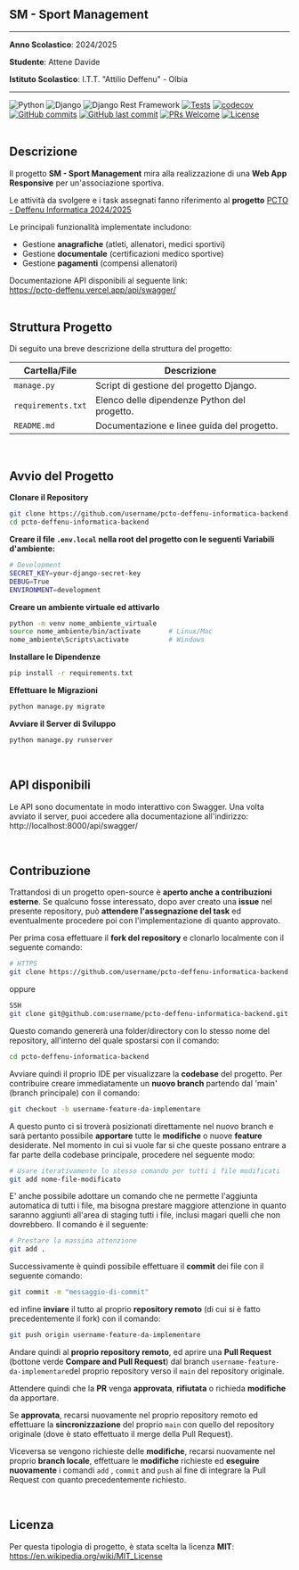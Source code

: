 ## SM - Sport Management

<hr>

**Anno Scolastico**: 2024/2025

**Studente**: Attene Davide

**Istituto Scolastico**: I.T.T. "Attilio Deffenu" - Olbia

<hr>

![Python](https://badgen.net/badge/Built%20with/Python/blue)
![Django](https://img.shields.io/badge/Built%20with-Django-092E20)
![Django Rest Framework](https://img.shields.io/badge/Built%20with-DRF-red)
[![Tests](https://github.com/aleattene/pcto-deffenu-informatica-backend/actions/workflows/tests_api.yml/badge.svg)](https://github.com/aleattene/pcto-deffenu-informatica-backend/actions/workflows/tests_api.yml)
[![codecov](https://codecov.io/gh/aleattene/pcto-deffenu-informatica-backend/graph/badge.svg?token=N1AMPIX1XF)](https://codecov.io/gh/aleattene/pcto-deffenu-informatica-backend)
[![GitHub commits](https://badgen.net/github/commits/aleattene/pcto-deffenu-informatica-backend)](https://github.com/aleattene/pcto-deffenu-informatica-backend/commits/)
[![GitHub last commit](https://img.shields.io/github/last-commit/aleattene/pcto-deffenu-informatica-backend)](https://github.com/aleattene/pcto-deffenu-informatica-backend/commits/)
[![PRs Welcome](https://img.shields.io/badge/PRs-welcome-brightgreen.svg?style=flat-square)](https://github.com/aleattene/pcto-deffenu-informatica-backend/pulls)
[![License](https://img.shields.io/github/license/aleattene/pcto-deffenu-informatica-backend?color=blue)](https://github.com/aleattene/pcto-deffenu-informatica-backend/blob/main/LICENSE)
<br>
<br>

## Descrizione

Il progetto **SM - Sport Management** mira alla realizzazione di una **Web App Responsive** per un'associazione sportiva.

Le attività da svolgere e i task assegnati fanno riferimento al **progetto** [PCTO - Deffenu Informatica 2024/2025 ](https://github.com/users/aleattene/projects/3/)

Le principali funzionalità implementate includono:
- Gestione **anagrafiche** (atleti, allenatori, medici sportivi)
- Gestione **documentale** (certificazioni medico sportive)
- Gestione **pagamenti** (compensi allenatori)

Documentazione API disponibili al seguente link: <br>
https://pcto-deffenu.vercel.app/api/swagger/
<br><br>
  
## Struttura Progetto

Di seguito una breve descrizione della struttura del progetto:

| **Cartella/File** | **Descrizione** |
|--|--|
| `manage.py` | Script di gestione del progetto Django. |
| `requirements.txt` | Elenco delle dipendenze Python del progetto. |
| `README.md` | Documentazione e linee guida del progetto. |

<br>

## Avvio del Progetto

**Clonare il Repository**
```bash
git clone https://github.com/username/pcto-deffenu-informatica-backend.git
cd pcto-deffenu-informatica-backend
````

**Creare il file `.env.local` nella root del progetto con le seguenti Variabili d'ambiente:**
```bash
# Development
SECRET_KEY=your-django-secret-key
DEBUG=True
ENVIRONMENT=development
```

**Creare un ambiente virtuale ed attivarlo**
```bash
python -m venv nome_ambiente_virtuale
source nome_ambiente/bin/activate		# Linux/Mac
nome_ambiente\Scripts\activate			# Windows
```

**Installare le Dipendenze**
```bash
pip install -r requirements.txt
```

**Effettuare le Migrazioni**
```bash
python manage.py migrate
```

**Avviare il Server di Sviluppo**
```bash
python manage.py runserver
```
<br>


## API disponibili
Le API sono documentate in modo interattivo con Swagger. Una volta avviato il server, puoi accedere alla documentazione all'indirizzo:
http://localhost:8000/api/swagger/

<br>


## Contribuzione

Trattandosi di un progetto open-source è **aperto anche a contribuzioni esterne**. Se qualcuno fosse interessato, dopo aver creato una **issue** nel presente repository, può **attendere l'assegnazione del task** ed eventualmente procedere poi con l'implementazione di quanto approvato.

Per prima cosa effettuare il **fork del repository** e clonarlo localmente con il seguente comando:

```bash
# HTTPS
git clone https://github.com/username/pcto-deffenu-informatica-backend.git
```
oppure

```bash
SSH
git clone git@github.com:username/pcto-deffenu-informatica-backend.git
```

Questo comando genererà una folder/directory con lo stesso nome del repository, all'interno del quale spostarsi con il comando:

```bash
cd pcto-deffenu-informatica-backend
```

Avviare quindi il proprio IDE per visualizzare la **codebase** del progetto. Per contribuire creare immediatamente un **nuovo branch** partendo dal 'main' (branch principale) con il comando:

```bash
git checkout -b username-feature-da-implementare
```

A questo punto ci si troverà posizionati direttamente nel nuovo branch e sarà pertanto possibile **apportare** tutte le **modifiche** o nuove **feature** desiderate. Nel momento in cui si vuole far si che queste possano entrare a far parte della codebase principale, procedere nel seguente modo:

```bash
# Usare iterativamente lo stesso comando per tutti i file modificati
git add nome-file-modificato
```
 
E' anche possibile adottare un comando che ne permette l'aggiunta automatica di tutti i file, ma bisogna prestare maggiore attenzione in quanto saranno aggiunti all'area di staging tutti i file, inclusi magari quelli che non dovrebbero. Il comando è il seguente:
```bash
# Prestare la massima attenzione
git add .
```
Successivamente è quindi possibile effettuare il **commit** dei file con il seguente comando:

```bash
git commit -m "messaggio-di-commit"
```

ed infine **inviare** il tutto al proprio **repository remoto** (di cui si è fatto precedentemente il fork) con il comando:

```bash
git push origin username-feature-da-implementare
```

Andare quindi al **proprio repository remoto**, ed aprire una **Pull Request** (bottone verde **Compare and Pull Request**) dal branch `username-feature-da-implementare`del proprio repository verso il `main` del repository originale.

Attendere quindi che la **PR** venga **approvata**, **rifiutata** o richieda **modifiche** da apportare.

Se **approvata**, recarsi nuovamente nel proprio repository remoto ed effettuare la **sincronizzazione** del proprio `main` con quello del repository originale (dove è stato effettuato il merge della Pull Request).

Viceversa se vengono richieste delle **modifiche**, recarsi nuovamente nel proprio **branch locale**, effettuare le **modifiche** richieste ed **eseguire nuovamente** i comandi `add` , `commit` and `push` al fine di integrare la Pull Request con quanto precedentemente richiesto.

<br>

  
## Licenza

Per questa tipologia di progetto, è stata scelta la licenza **MIT**: https://en.wikipedia.org/wiki/MIT_License
  
<br>

